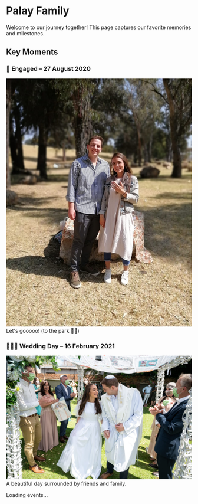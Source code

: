 # Palay Family

Welcome to our journey together! This page captures our favorite memories and milestones.

## Key Moments

### 💍 Engaged – 27 August 2020
![Engagement Photo](/images/engagement.jpeg)
Let's gooooo! (to the park 🧺😉)

### 🤵‍💍️👰 Wedding Day – 16 February 2021
![Wedding Photo](/images/wedding.jpeg)
A beautiful day surrounded by friends and family.

<script type="module">
    import { initializeApp } from "https://www.gstatic.com/firebasejs/9.6.1/firebase-app.js";
    import { getFirestore, collection, getDocs } from "https://www.gstatic.com/firebasejs/9.6.1/firebase-firestore.js";

    const firebaseConfig = {
      apiKey: "AIzaSyCw9yMDHMnUXsrB6WW2rumAI-qFZINJCtU",
      authDomain: "palay-family.firebaseapp.com",
      projectId: "palay-family",
      storageBucket: "palay-family.firebasestorage.app",
      messagingSenderId: "237207501947",
      appId: "1:237207501947:web:617fa5617b1834eadaf6de"
    };

    const app = initializeApp(firebaseConfig);
    const db = getFirestore(app);

    console.log(firebase.SDK_VERSION);

    async function loadEvents() {
        const querySnapshot = await getDocs(collection(db, "events"));
        let eventsHTML = "";

        querySnapshot.forEach((doc) => {
            const event = doc.data();
            eventsHTML += `
                <div>
                    <h3>${event.name} - ${event.date}</h3>
                    <img src="${event.image}" width="200">
                    <p>${event.caption}</p>
                </div>
            `;
        });

        document.getElementById("timeline").innerHTML = eventsHTML;
    }

    loadEvents();
</script>

<div id="timeline">Loading events...</div>


